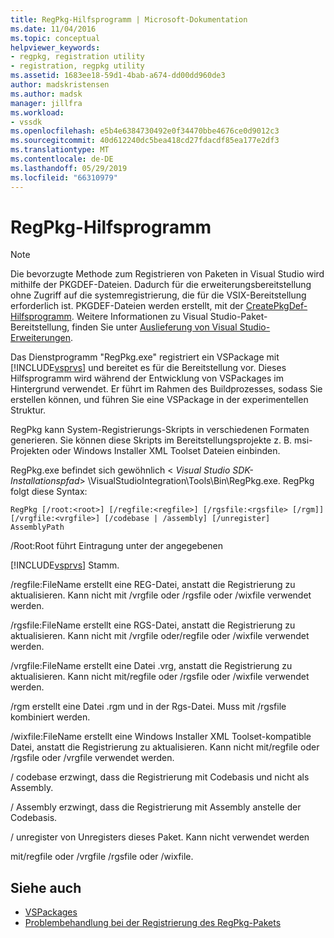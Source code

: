 ```yaml
---
title: RegPkg-Hilfsprogramm | Microsoft-Dokumentation
ms.date: 11/04/2016
ms.topic: conceptual
helpviewer_keywords:
- regpkg, registration utility
- registration, regpkg utility
ms.assetid: 1683ee18-59d1-4bab-a674-dd00dd960de3
author: madskristensen
ms.author: madsk
manager: jillfra
ms.workload:
- vssdk
ms.openlocfilehash: e5b4e6384730492e0f34470bbe4676ce0d9012c3
ms.sourcegitcommit: 40d612240dc5bea418cd27fdacdf85ea177e2df3
ms.translationtype: MT
ms.contentlocale: de-DE
ms.lasthandoff: 05/29/2019
ms.locfileid: "66310979"
---
```

# <a name="regpkg-utility"></a>RegPkg-Hilfsprogramm
> [!NOTE]
> Die bevorzugte Methode zum Registrieren von Paketen in Visual Studio wird mithilfe der PKGDEF-Dateien. Dadurch für die erweiterungsbereitstellung ohne Zugriff auf die systemregistrierung, die für die VSIX-Bereitstellung erforderlich ist. PKGDEF-Dateien werden erstellt, mit der [CreatePkgDef-Hilfsprogramm](../../extensibility/internals/createpkgdef-utility.md). Weitere Informationen zu Visual Studio-Paket-Bereitstellung, finden Sie unter [Auslieferung von Visual Studio-Erweiterungen](../../extensibility/shipping-visual-studio-extensions.md).

 Das Dienstprogramm "RegPkg.exe" registriert ein VSPackage mit [!INCLUDE[vsprvs](../../code-quality/includes/vsprvs_md.md)] und bereitet es für die Bereitstellung vor. Dieses Hilfsprogramm wird während der Entwicklung von VSPackages im Hintergrund verwendet. Er führt im Rahmen des Buildprozesses, sodass Sie erstellen können, und führen Sie eine VSPackage in der experimentellen Struktur.

 RegPkg kann System-Registrierungs-Skripts in verschiedenen Formaten generieren. Sie können diese Skripts im Bereitstellungsprojekte z. B. msi-Projekten oder Windows Installer XML Toolset Dateien einbinden.

 RegPkg.exe befindet sich gewöhnlich \< *Visual Studio SDK-Installationspfad*> \VisualStudioIntegration\Tools\Bin\RegPkg.exe. RegPkg folgt diese Syntax:

```
RegPkg [/root:<root>] [/regfile:<regfile>] [/rgsfile:<rgsfile> [/rgm]] [/vrgfile:<vrgfile>] [/codebase | /assembly] [/unregister] AssemblyPath
```

 /Root:Root führt Eintragung unter der angegebenen

 [!INCLUDE[vsprvs](../../code-quality/includes/vsprvs_md.md)] Stamm.

 /regfile:FileName erstellt eine REG-Datei, anstatt die Registrierung zu aktualisieren.  Kann nicht mit /vrgfile oder /rgsfile oder /wixfile verwendet werden.

 /rgsfile:FileName erstellt eine RGS-Datei, anstatt die Registrierung zu aktualisieren.  Kann nicht mit /vrgfile oder/regfile oder /wixfile verwendet werden.

 /vrgfile:FileName erstellt eine Datei .vrg, anstatt die Registrierung zu aktualisieren.  Kann nicht mit/regfile oder /rgsfile oder /wixfile verwendet werden.

 /rgm erstellt eine Datei .rgm und in der Rgs-Datei.  Muss mit /rgsfile kombiniert werden.

 /wixfile:FileName erstellt eine Windows Installer XML Toolset-kompatible Datei, anstatt die Registrierung zu aktualisieren.  Kann nicht mit/regfile oder /rgsfile oder /vrgfile verwendet werden.

 / codebase erzwingt, dass die Registrierung mit Codebasis und nicht als Assembly.

 / Assembly erzwingt, dass die Registrierung mit Assembly anstelle der Codebasis.

 / unregister von Unregisters dieses Paket.  Kann nicht verwendet werden

 mit/regfile oder /vrgfile /rgsfile oder /wixfile.

## <a name="see-also"></a>Siehe auch
- [VSPackages](../../extensibility/internals/vspackages.md)
- [Problembehandlung bei der Registrierung des RegPkg-Pakets](../../extensibility/internals/troubleshooting-regpkg-package-registration.md)
